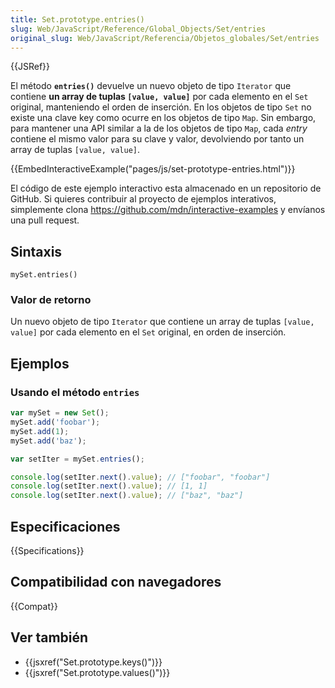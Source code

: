 ```yaml
---
title: Set.prototype.entries()
slug: Web/JavaScript/Reference/Global_Objects/Set/entries
original_slug: Web/JavaScript/Referencia/Objetos_globales/Set/entries
---
```


{{JSRef}}

El método **`entries()`** devuelve un nuevo objeto de tipo `Iterator` que contiene **un array de tuplas `[value, value]`** por cada elemento en el `Set` original, manteniendo el orden de inserción. En los objetos de tipo `Set` no existe una clave key como ocurre en los objetos de tipo `Map`. Sin embargo, para mantener una API similar a la de los objetos de tipo `Map`, cada _entry_ contiene el mismo valor para su clave y valor, devolviendo por tanto un array de tuplas `[value, value]`.

{{EmbedInteractiveExample("pages/js/set-prototype-entries.html")}}

El código de este ejemplo interactivo esta almacenado en un repositorio de GitHub. Si quieres contribuir al proyecto de ejemplos interativos, simplemente clona <https://github.com/mdn/interactive-examples> y envíanos una pull request.

## Sintaxis

```
mySet.entries()
```

### Valor de retorno

Un nuevo objeto de tipo `Iterator` que contiene un array de tuplas `[value, value]` por cada elemento en el `Set` original, en orden de inserción.

## Ejemplos

### Usando el método `entries`

```js
var mySet = new Set();
mySet.add('foobar');
mySet.add(1);
mySet.add('baz');

var setIter = mySet.entries();

console.log(setIter.next().value); // ["foobar", "foobar"]
console.log(setIter.next().value); // [1, 1]
console.log(setIter.next().value); // ["baz", "baz"]
```

## Especificaciones

{{Specifications}}

## Compatibilidad con navegadores

{{Compat}}

## Ver también

- {{jsxref("Set.prototype.keys()")}}
- {{jsxref("Set.prototype.values()")}}
